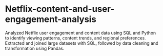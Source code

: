 # Netflix-content-and-user-engagement-analysis
Analyzed Netflix user engagement and content data using SQL and Python to identify viewing patterns, content trends, and regional preferences. Extracted and joined large datasets with SQL, followed by data cleaning and transformation using Pandas.
